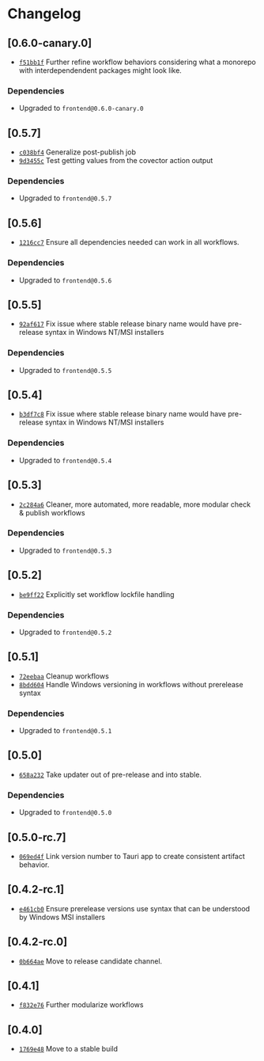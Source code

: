 # Changelog

## \[0.6.0-canary.0]

- [`f51bb1f`](https://github.com/johncarmack1984/my-tauri-updater/commit/f51bb1f2c0ff5659a9311bceff439da6690fd2cb) Further refine workflow behaviors considering what a monorepo with interdependendent packages might look like.

### Dependencies

- Upgraded to `frontend@0.6.0-canary.0`

## \[0.5.7]

- [`c038bf4`](https://github.com/johncarmack1984/my-tauri-updater/commit/c038bf43dd2c26682bfc7699f616cf2065f1635b) Generalize post-publish job
- [`9d3455c`](https://github.com/johncarmack1984/my-tauri-updater/commit/9d3455cd487f14b51355eac3db1e0d69a1269912) Test getting values from the covector action output

### Dependencies

- Upgraded to `frontend@0.5.7`

## \[0.5.6]

- [`1216cc7`](https://github.com/johncarmack1984/my-tauri-updater/commit/1216cc706ec27c1f1bd03da437cbef4cef29501b) Ensure all dependencies needed can work in all workflows.

### Dependencies

- Upgraded to `frontend@0.5.6`

## \[0.5.5]

- [`92af617`](https://github.com/johncarmack1984/my-tauri-updater/commit/92af61722146ae3fa67cb835b91f3572f9527f96) Fix issue where stable release binary name would have pre-release syntax in Windows NT/MSI installers

### Dependencies

- Upgraded to `frontend@0.5.5`

## \[0.5.4]

- [`b3df7c8`](https://github.com/johncarmack1984/my-tauri-updater/commit/b3df7c88ed9bc3f9259d8865f767e02f3d31e3dc) Fix issue where stable release binary name would have pre-release syntax in Windows NT/MSI installers

### Dependencies

- Upgraded to `frontend@0.5.4`

## \[0.5.3]

- [`2c284a6`](https://github.com/johncarmack1984/my-tauri-updater/commit/2c284a659e15efd2b386bb92d1f7c31419821025) Cleaner, more automated, more readable, more modular check & publish workflows

### Dependencies

- Upgraded to `frontend@0.5.3`

## \[0.5.2]

- [`be9ff22`](https://github.com/johncarmack1984/my-tauri-updater/commit/be9ff229e9b89ef194ebba0237b7cddd127aaf1b) Explicitly set workflow lockfile handling

### Dependencies

- Upgraded to `frontend@0.5.2`

## \[0.5.1]

- [`72eebaa`](https://github.com/johncarmack1984/my-tauri-updater/commit/72eebaa76b6b11f9c5e6faf02d8741498237025a) Cleanup workflows
- [`8bdd604`](https://github.com/johncarmack1984/my-tauri-updater/commit/8bdd604752cc3aae98d7bc679aaff1b18e947c9a) Handle Windows versioning in workflows without prerelease syntax

### Dependencies

- Upgraded to `frontend@0.5.1`

## \[0.5.0]

- [`658a232`](https://github.com/johncarmack1984/my-tauri-updater/commit/658a232f0d9b6948331206a185cdbf9fd4f16820) Take updater out of pre-release and into stable.

### Dependencies

- Upgraded to `frontend@0.5.0`

## \[0.5.0-rc.7]

- [`069ed4f`](https://github.com/johncarmack1984/my-tauri-updater/commit/069ed4f8166c909114c58d234225a3839accbb74) Link version number to Tauri app to create consistent artifact behavior.

## \[0.4.2-rc.1]

- [`e461cb0`](https://github.com/johncarmack1984/my-tauri-updater/commit/e461cb073078a61e147ca55991b66fa8b64b33e5) Ensure prerelease versions use syntax that can be understood by Windows MSI installers

## \[0.4.2-rc.0]

- [`0b664ae`](https://github.com/johncarmack1984/my-tauri-updater/commit/0b664ae85a1fe7c6860679ba9e4b5b6fa291ea51) Move to release candidate channel.

## \[0.4.1]

- [`f832e76`](https://github.com/johncarmack1984/my-tauri-updater/commit/f832e76d5a352bcc14ff77c4802f6a0e7e672ccb) Further modularize workflows

## \[0.4.0]

- [`1769e48`](https://github.com/johncarmack1984/my-tauri-updater/commit/1769e48391b768e480af9c9a187bf3b574576f6c) Move to a stable build
